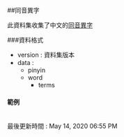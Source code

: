 
##同音異字

此資料集收集了中文的[同音異字](https://zh.wikipedia.org/wiki/%E5%90%8C%E9%9F%B3%E7%95%B0%E7%BE%A9%E8%AA%9E)

###資料格式
- version : 資料集版本
- data :
	- pinyin
	- word
		- terms

#### 範例

<br>
最後更新時間 : May 14, 2020 06:55 PM

